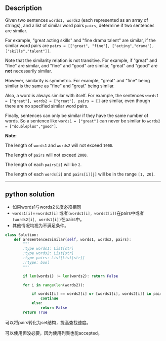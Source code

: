 ## Description

Given two sentences `words1, words2` (each represented as an array of strings), and a list of similar word pairs `pairs`, determine if two sentences are similar.

For example, "great acting skills" and "fine drama talent" are similar, if the similar word pairs are `pairs = [["great", "fine"], ["acting","drama"], ["skills","talent"]]`.

Note that the similarity relation is not transitive. For example, if "great" and "fine" are similar, and "fine" and "good" are similar, "great" and "good" are **not** necessarily similar.

However, similarity is symmetric. For example, "great" and "fine" being similar is the same as "fine" and "great" being similar.

Also, a word is always similar with itself. For example, the sentences `words1 = ["great"], words2 = ["great"], pairs = []` are similar, even though there are no specified similar word pairs.

Finally, sentences can only be similar if they have the same number of words. So a sentence like `words1 = ["great"]` can never be similar to `words2 = ["doubleplus","good"]`.

**Note:**

The length of `words1` and `words2` will not exceed `1000`.

The length of `pairs` will not exceed `2000`.

The length of each `pairs[i]` will be `2`.

The length of each `words[i]` and `pairs[i][j]` will be in the range `[1, 20]`.



------

## python solution



- 如果words1与words2长度必须相同
- `words1[i]`==`words2[i]` 或者`(words1[i], words2[i])`在pairs中或者`(words2[i], words1[i])`在pairs中。
- 其他情况均视为不满足条件。

```python
class Solution:
    def areSentencesSimilar(self, words1, words2, pairs):
        """
        :type words1: List[str]
        :type words2: List[str]
        :type pairs: List[List[str]]
        :rtype: bool
        """

        if len(words1) != len(words2): return False

        for i in range(len(words2)):

            if words1[i] == words2[i] or [words1[i], words2[i]] in pairs or [words2[i], words1[i]] in pairs:
                continue
            else:
                return False
        return True
```

可以将pairs转化为set结构，提高查找速度。

可以使用但没必要，因为使用列表也能accepted。